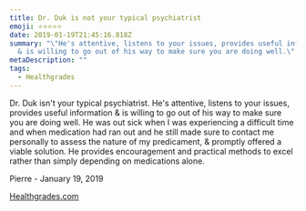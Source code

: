```yaml
---
title: Dr. Duk is not your typical psychiatrist
emoji: ⭐⭐⭐⭐⭐
date: 2019-01-19T21:45:16.818Z
summary: "\"He's attentive, listens to your issues, provides useful information
  & is willing to go out of his way to make sure you are doing well.\" -P"
metaDescription: ""
tags:
  - Healthgrades
---
```

Dr. Duk isn't your typical psychiatrist. He's attentive, listens to your issues, provides useful information & is willing to go out of his way to make sure you are doing well. He was out sick when I was experiencing a difficult time and when medication had ran out and he still made sure to contact me personally to assess the nature of my predicament, & promptly offered a viable solution. He provides encouragement and practical methods to excel rather than simply depending on medications alone.

Pierre - January 19, 2019

[Healthgrades.com](https://www.healthgrades.com/physician/dr-anthony-duk-23s7g)